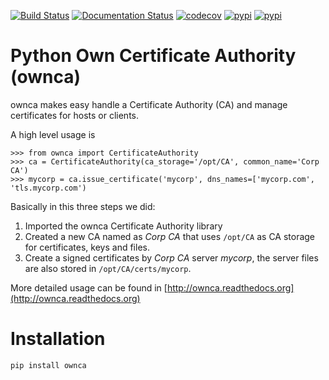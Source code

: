 
[![Build Status](https://github.com/OwnCA/ownca/workflows/Tests/badge.svg)](https://github.com/OwnCA/ownca/actions?query=workflow%3ATests)
[![Documentation Status](https://readthedocs.org/projects/ownca/badge/?version=latest)](https://ownca.readthedocs.io/en/latest/?badge=latest)
[![codecov](https://codecov.io/gh/kairoaraujo/ownca/branch/master/graph/badge.svg)](https://codecov.io/gh/kairoaraujo/ownca)
[![pypi](https://img.shields.io/pypi/v/ownca.svg)](https://pypi.python.org/pypi/ownca)
[![pypi](https://img.shields.io/pypi/l/ownca.svg)](https://pypi.python.org/pypi/ownca)

Python Own Certificate Authority (ownca)
========================================

ownca makes easy handle a Certificate Authority (CA) and manage certificates
for hosts or clients.

A high level usage is

```pycon
>>> from ownca import CertificateAuthority
>>> ca = CertificateAuthority(ca_storage='/opt/CA', common_name='Corp CA')
>>> mycorp = ca.issue_certificate('mycorp', dns_names=['mycorp.com', 'tls.mycorp.com')

```

Basically in this three steps we did:
 1. Imported the ownca Certificate Authority library
 2. Created a new CA named as *Corp CA* that uses ```/opt/CA``` as CA storage
    for certificates, keys and files.
 3. Create a signed certificates by *Corp CA* server *mycorp*, the server
 files are also stored in ```/opt/CA/certs/mycorp```.

More detailed usage can be found in [http://ownca.readthedocs.org](http://ownca.readthedocs.org)


Installation
============

```shell
pip install ownca
```
